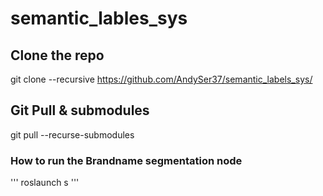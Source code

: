 # semantic_lables_sys

## Clone the repo

git clone --recursive https://github.com/AndySer37/semantic_labels_sys/

## Git Pull & submodules

git pull --recurse-submodules

### How to run the Brandname segmentation node

''' roslaunch s '''
